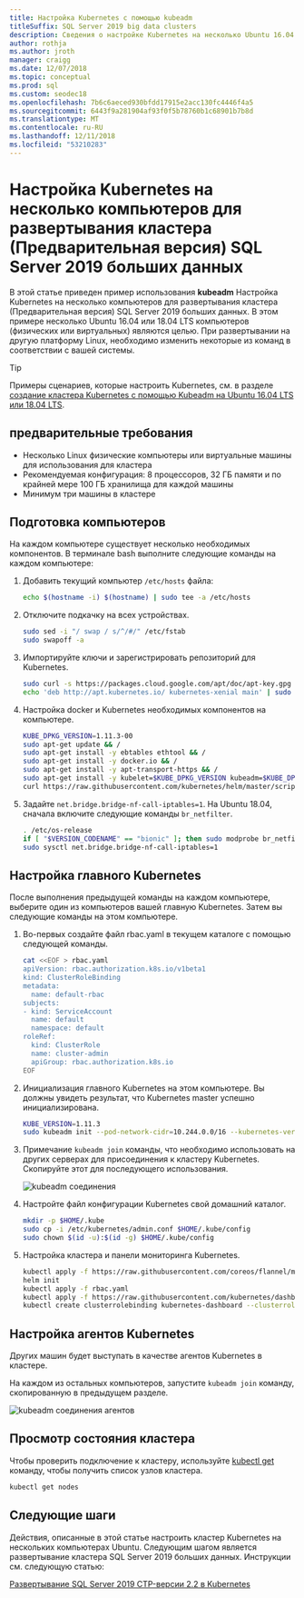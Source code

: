 ```yaml
---
title: Настройка Kubernetes с помощью kubeadm
titleSuffix: SQL Server 2019 big data clusters
description: Сведения о настройке Kubernetes на несколько Ubuntu 16.04 или 18.04 компьютеров (физических или виртуальных) для развертывания кластера (Предварительная версия) SQL Server 2019 больших данных.
author: rothja
ms.author: jroth
manager: craigg
ms.date: 12/07/2018
ms.topic: conceptual
ms.prod: sql
ms.custom: seodec18
ms.openlocfilehash: 7b6c6aeced930bfdd17915e2acc130fc4446f4a5
ms.sourcegitcommit: 6443f9a281904af93f0f5b78760b1c68901b7b8d
ms.translationtype: MT
ms.contentlocale: ru-RU
ms.lasthandoff: 12/11/2018
ms.locfileid: "53210283"
---
```

# <a name="configure-kubernetes-on-multiple-machines-for-sql-server-2019-big-data-cluster-preview-deployments"></a>Настройка Kubernetes на несколько компьютеров для развертывания кластера (Предварительная версия) SQL Server 2019 больших данных

В этой статье приведен пример использования **kubeadm** Настройка Kubernetes на несколько компьютеров для развертывания кластера (Предварительная версия) SQL Server 2019 больших данных. В этом примере несколько Ubuntu 16.04 или 18.04 LTS компьютеров (физических или виртуальных) являются целью. При развертывании на другую платформу Linux, необходимо изменить некоторые из команд в соответствии с вашей системы.  

> [!TIP] 
> Примеры сценариев, которые настроить Kubernetes, см. в разделе [создание кластера Kubernetes с помощью Kubeadm на Ubuntu 16.04 LTS или 18.04 LTS](https://github.com/Microsoft/sql-server-samples/tree/master/samples/features/sql-big-data-cluster/deployment/kubeadm).

## <a name="prerequisites"></a>предварительные требования

- Несколько Linux физические компьютеры или виртуальные машины для использования для кластера
- Рекомендуемая конфигурация: 8 процессоров, 32 ГБ памяти и по крайней мере 100 ГБ хранилища для каждой машины
- Минимум три машины в кластере

## <a name="prepare-the-machines"></a>Подготовка компьютеров

На каждом компьютере существует несколько необходимых компонентов. В терминале bash выполните следующие команды на каждом компьютере:

1. Добавить текущий компьютер `/etc/hosts` файла:

   ```bash
   echo $(hostname -i) $(hostname) | sudo tee -a /etc/hosts
   ```

1. Отключите подкачку на всех устройствах.

   ```bash
   sudo sed -i "/ swap / s/^/#/" /etc/fstab
   sudo swapoff -a
   ```

1. Импортируйте ключи и зарегистрировать репозиторий для Kubernetes.

   ```bash
   sudo curl -s https://packages.cloud.google.com/apt/doc/apt-key.gpg | sudo apt-key add -
   echo 'deb http://apt.kubernetes.io/ kubernetes-xenial main' | sudo tee -a /etc/apt/sources.list.d/kubernetes.list
   ```

1. Настройка docker и Kubernetes необходимых компонентов на компьютере.

   ```bash
   KUBE_DPKG_VERSION=1.11.3-00
   sudo apt-get update && /
   sudo apt-get install -y ebtables ethtool && /
   sudo apt-get install -y docker.io && /
   sudo apt-get install -y apt-transport-https && /
   sudo apt-get install -y kubelet=$KUBE_DPKG_VERSION kubeadm=$KUBE_DPKG_VERSION kubectl=$KUBE_DPKG_VERSION && /
   curl https://raw.githubusercontent.com/kubernetes/helm/master/scripts/get | bash
   ```
 
1. Задайте `net.bridge.bridge-nf-call-iptables=1`. На Ubuntu 18.04, сначала включите следующие команды `br_netfilter`.

   ```bash
   . /etc/os-release
   if [ "$VERSION_CODENAME" == "bionic" ]; then sudo modprobe br_netfilter; fi
   sudo sysctl net.bridge.bridge-nf-call-iptables=1
   ```

## <a name="configure-the-kubernetes-master"></a>Настройка главного Kubernetes

После выполнения предыдущей команды на каждом компьютере, выберите один из компьютеров вашей главную Kubernetes. Затем вы следующие команды на этом компьютере.

1. Во-первых создайте файл rbac.yaml в текущем каталоге с помощью следующей команды. 

   ```bash
   cat <<EOF > rbac.yaml
   apiVersion: rbac.authorization.k8s.io/v1beta1
   kind: ClusterRoleBinding
   metadata:
     name: default-rbac
   subjects:
   - kind: ServiceAccount
     name: default
     namespace: default
   roleRef:
     kind: ClusterRole
     name: cluster-admin
     apiGroup: rbac.authorization.k8s.io
   EOF
   ```

1. Инициализация главного Kubernetes на этом компьютере. Вы должны увидеть результат, что Kubernetes master успешно инициализирована.

   ```bash
   KUBE_VERSION=1.11.3
   sudo kubeadm init --pod-network-cidr=10.244.0.0/16 --kubernetes-version=$KUBE_VERSION
   ```

1. Примечание `kubeadm join` команды, что необходимо использовать на других серверах для присоединения к кластеру Kubernetes. Скопируйте этот для последующего использования.

   ![kubeadm соединения](./media/deploy-with-kubeadm/kubeadm-join.png)

1. Настройте файл конфигурации Kubernetes свой домашний каталог.

   ```bash
   mkdir -p $HOME/.kube
   sudo cp -i /etc/kubernetes/admin.conf $HOME/.kube/config
   sudo chown $(id -u):$(id -g) $HOME/.kube/config
   ```

1. Настройка кластера и панели мониторинга Kubernetes.

   ```bash
   kubectl apply -f https://raw.githubusercontent.com/coreos/flannel/master/Documentation/kube-flannel.yml
   helm init
   kubectl apply -f rbac.yaml
   kubectl apply -f https://raw.githubusercontent.com/kubernetes/dashboard/master/src/deploy/recommended/kubernetes-dashboard.yaml
   kubectl create clusterrolebinding kubernetes-dashboard --clusterrole=cluster-admin --serviceaccount=kube-system:kubernetes-dashboard
   ```

## <a name="configure-the-kubernetes-agents"></a>Настройка агентов Kubernetes

Других машин будет выступать в качестве агентов Kubernetes в кластере. 

На каждом из остальных компьютеров, запустите `kubeadm join` команду, скопированную в предыдущем разделе.

![kubeadm соединения агентов](./media/deploy-with-kubeadm/kubeadm-join-agents.png)

## <a name="view-the-cluster-status"></a>Просмотр состояния кластера

Чтобы проверить подключение к кластеру, используйте [kubectl get](https://kubernetes.io/docs/reference/generated/kubectl/kubectl-commands) команду, чтобы получить список узлов кластера.

```bash
kubectl get nodes
```

## <a name="next-steps"></a>Следующие шаги

Действия, описанные в этой статье настроить кластер Kubernetes на нескольких компьютерах Ubuntu. Следующим шагом является развертывание кластера SQL Server 2019 больших данных. Инструкции см. следующую статью:

[Развертывание SQL Server 2019 CTP-версии 2.2 в Kubernetes](deployment-guidance.md#deploy)
